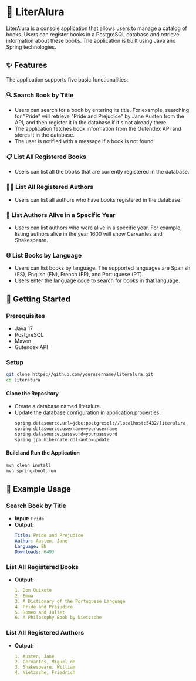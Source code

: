 # 📖 LiterAlura

LiterAlura is a console application that allows users to manage a catalog of books. Users can register books in a PostgreSQL database and retrieve information about these books. The application is built using Java and Spring technologies.

## ✨ Features

The application supports five basic functionalities:

### 🔍 Search Book by Title

- Users can search for a book by entering its title. For example, searching for "Pride" will retrieve "Pride and Prejudice" by Jane Austen from the API, and then register it in the database if it's not already there.
- The application fetches book information from the Gutendex API and stores it in the database.
- The user is notified with a message if a book is not found.

### 📋 List All Registered Books

- Users can list all the books that are currently registered in the database.

### 👩‍💻 List All Registered Authors

- Users can list all authors who have books registered in the database.

### 📅 List Authors Alive in a Specific Year

- Users can list authors who were alive in a specific year. For example, listing authors alive in the year 1600 will show Cervantes and Shakespeare.

### 🌐 List Books by Language

- Users can list books by language. The supported languages are Spanish (ES), English (EN), French (FR), and Portuguese (PT).
- Users enter the language code to search for books in that language.

## 🚀 Getting Started

### Prerequisites

- Java 17
- PostgreSQL
- Maven
- Gutendex API

### Setup
```bash
git clone https://github.com/yourusername/literalura.git
cd literatura
```
#### Clone the Repository
- Create a database named literalura.
- Update the database configuration in application.properties:
  ```bash
  spring.datasource.url=jdbc:postgresql://localhost:5432/literalura
  spring.datasource.username=yourusername
  spring.datasource.password=yourpassword
  spring.jpa.hibernate.ddl-auto=update
  ```
#### Build and Run the Application
```bash
mvn clean install
mvn spring-boot:run
```
## 📝 Example Usage

### Search Book by Title

- **Input:** `Pride`
- **Output:**
  ```yaml
  Title: Pride and Prejudice
  Author: Austen, Jane
  Language: EN
  Downloads: 6493
  ```
### List All Registered Books
- **Output:**
  ```yaml
  1. Don Quixote
  2. Emma
  3. A Dictionary of the Portuguese Language
  4. Pride and Prejudice
  5. Romeo and Juliet
  6. A Philosophy Book by Nietzsche
  ```
### List All Registered Authors
- **Output:**
  ```yaml
  1. Austen, Jane
  2. Cervantes, Miguel de
  3. Shakespeare, William
  4. Nietzsche, Friedrich
  ```

